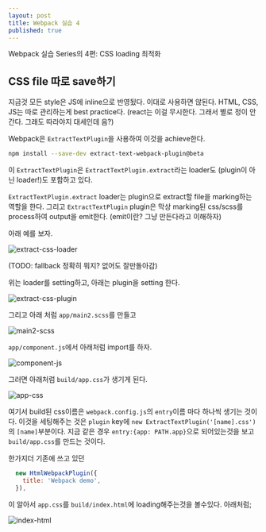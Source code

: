 ```yaml
---
layout: post
title: Webpack 실습 4
published: true
---
```


Webpack 실습 Series의 4편: CSS loading 최적화

## CSS file 따로 save하기
지금것 모든 style은 JS에 inline으로 반영됬다. 이대로 사용하면 않된다. HTML, CSS, JS는 따로 관리하는게 best practice다. (react는 이걸 무시한다. 그래서 별로 정이 안간다. 그래도 따라야지 대세인데 음?)

Webpack은 `ExtractTextPlugin`을 사용하여 이것을 achieve한다.

```bash
npm install --save-dev extract-text-webpack-plugin@beta
```

이 `ExtractTextPlugin`은  `ExtractTextPlugin.extract`라는 loader도 (plugin이 아닌 loader!)도 포함하고 있다.

`ExtractTextPlugin.extract` loader는 plugin으로 extract할 file을 marking하는 역할을 한다. 그리고 `ExtractTextPlugin` plugin은 막상 marking된 css/scss를 process하여 output을 emit한다.
(emit이란? 그냥 만든다라고 이해하자)

아래 예를 보자.

![extract-css-loader](/images/webpack3-extract-css-loader)

(TODO: fallback 정확히 뭐지? 없어도 잘만돌아감)

위는 loader를 setting하고, 아래는 plugin을 setting 한다.

![extract-css-plugin](/images/webpack3-extract-css-plugin)

그리고 아래 처럼 `app/main2.scss`를 만들고

![main2-scss](/images/webpack3-main2-scss)

`app/component.js`에서 아래처럼 import를 하자.

![component-js](/images/webpack3-component-js)

그러면 아래처럼 `build/app.css`가 생기게 된다.

![app-css](/images/webpack3-app-css)

여기서 build된 css이름은 `webpack.config.js`의 `entry`이름 마다 하나씩 생기는 것이다. 이것을 세팅해주는 것은 `plugin` key에 `new ExtractTextPlugin('[name].css')`의 `[name]`부분이다.
지금 같은 경우 `entry:{app: PATH.app}`으로 되어있는것을 보고 `build/app.css`를 만드는 것이다.

한가지더 기존에 쓰고 있던 
```js
  new HtmlWebpackPlugin({
    title: 'Webpack demo',
  }),
```

이 알아서 `app.css`를 `build/index.html`에 loading해주는것을 볼수있다. 아래처럼;

![index-html](/images/webpack3-index-html)